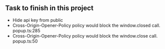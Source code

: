 ## Task to finish in this project

- Hide api key from public
- Cross-Origin-Opener-Policy policy would block the window.closed call. popup.ts:285
- Cross-Origin-Opener-Policy policy would block the window.close call. popup.ts:50
